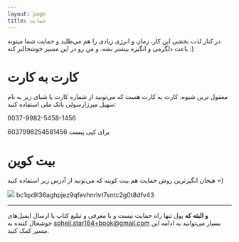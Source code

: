 ```yaml
---
layout: page
title: حمایت
---
```


<p class="message">
در کنار لذت بخشی این کار، زمان و انرژی زیادی را هم می‌طلبد و حمایت شما میتونه باعث دلگرمی و انگیزه بیشتر بشه. و من رو در این مسیر خوشحالتر کنه :)
</p>

# کارت به کارت

معقول ترین شیوه، کارت به کارت هست که می‌تونید از شماره کارت یا شبای زیر به نام سهیل میرزارسولی بانک ملی استفاده کنید:

6037-9982-5458-1456

برای کپی پیست 6037998254581456

# بیت کوین

هیجان انگیزترین روش حمایت هم بیت کوینه که می‌تونید از آدرس زیر استفاده کنید =)

![](donate.png)
bc1qx9l36aghpjez9qfevhnrlvt7sntc2g0t8dfv43

---
**و البته که** پول تنها راه حمایت نیست و با معرفی و تبلیغ کتاب یا ارسال ایمیل‌های خوشحال کننده به [soheil.star164+book@gmail.com](mailto:soheil.star164+book@gmail.com) بسیار می‌توانید به ادامه این مسیر کمک کنید.
